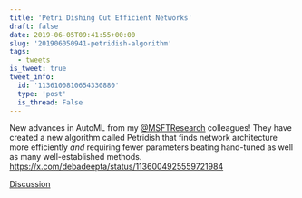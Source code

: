 ```yaml
---
title: 'Petri Dishing Out Efficient Networks'
draft: false
date: 2019-06-05T09:41:55+00:00
slug: '201906050941-petridish-algorithm'
tags:
  - tweets
is_tweet: true
tweet_info:
  id: '1136100810654330880'
  type: 'post'
  is_thread: False
---
```




New advances in AutoML from my [@MSFTResearch](https://x.com/MSFTResearch) colleagues! They have created a new algorithm called Petridish that finds network architecture more efficiently *and* requiring fewer parameters beating hand-tuned as well as many well-established methods. <https://x.com/debadeepta/status/1136004925559721984>

[Discussion](https://x.com/sytelus/status/1136100810654330880)
